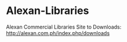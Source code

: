 # Alexan-Libraries
Alexan Commercial Libraries
Site to Downloads: http://alexan.com.ph/index.php/downloads
